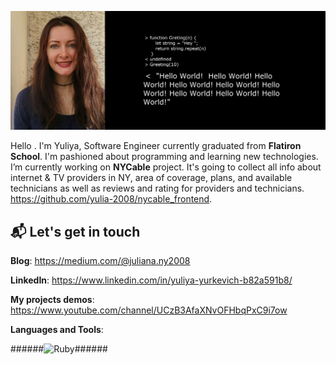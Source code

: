 ![Yuliya](https://github.com/yulia-2008/yulia-2008/blob/main/0-02-04-267bea2002925f758de3b006611f80669a421e7e9f1a44b19009d649cf009d.jpg)



Hello . I'm Yuliya, Software Engineer currently graduated from **Flatiron School**. I'm pashioned about programming and learning new technologies. 
I’m currently working on **NYCable** project. 
It's going to collect all info about internet & TV providers in NY, area of coverage, plans, and available technicians as well as reviews and rating for providers and technicians.
https://github.com/yulia-2008/nycable_frontend.



 ## 📬 Let's get in touch

**Blog**: https://medium.com/@juliana.ny2008

**LinkedIn**: https://www.linkedin.com/in/yuliya-yurkevich-b82a591b8/

**My projects demos**: https://www.youtube.com/channel/UCzB3AfaXNvOFHbqPxC9i7ow


**Languages and Tools**:

######![Ruby](http://www.xmldocx.com/img/icon_lang_ruby.png)######
